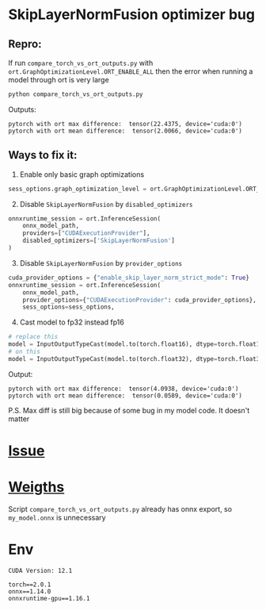 # SkipLayerNormFusion optimizer bug

## Repro:
If run `compare_torch_vs_ort_outputs.py` with `ort.GraphOptimizationLevel.ORT_ENABLE_ALL` then the error when running a model through ort is very large
```bash
python compare_torch_vs_ort_outputs.py
```
Outputs:
```
pytorch with ort max difference:  tensor(22.4375, device='cuda:0')
pytorch with ort mean difference:  tensor(2.0066, device='cuda:0')
```

## Ways to fix it:
1. Enable only basic graph optimizations
```python
sess_options.graph_optimization_level = ort.GraphOptimizationLevel.ORT_ENABLE_BASIC
```
2. Disable `SkipLayerNormFusion` by `disabled_optimizers`
```python
onnxruntime_session = ort.InferenceSession(
    onnx_model_path,
    providers=["CUDAExecutionProvider"],
    disabled_optimizers=['SkipLayerNormFusion']
)
```

3. Disable `SkipLayerNormFusion` by `provider_options`
```python
cuda_provider_options = {"enable_skip_layer_norm_strict_mode": True}
onnxruntime_session = ort.InferenceSession(
    onnx_model_path,
    provider_options={"CUDAExecutionProvider": cuda_provider_options},
    sess_options=sess_options,
```

4. Cast model to fp32 instead fp16
```python
# replace this
model = InputOutputTypeCast(model.to(torch.float16), dtype=torch.float16)
# on this
model = InputOutputTypeCast(model.to(torch.float32), dtype=torch.float32)
```

Output:
```
pytorch with ort max difference:  tensor(4.0938, device='cuda:0')
pytorch with ort mean difference:  tensor(0.0589, device='cuda:0')
```
P.S. Max diff is still big because of some bug in my model code. It doesn't matter

# [Issue](https://github.com/microsoft/onnxruntime/issues/17689)
# [Weigths](https://drive.google.com/drive/folders/1knactAG-JoTqSjwhXbCDnidrNnB58l0D?usp=share_link) 
Script `compare_torch_vs_ort_outputs.py` already has onnx export, so `my_model.onnx` is unnecessary

# Env
```
CUDA Version: 12.1

torch==2.0.1
onnx==1.14.0
onnxruntime-gpu==1.16.1
```